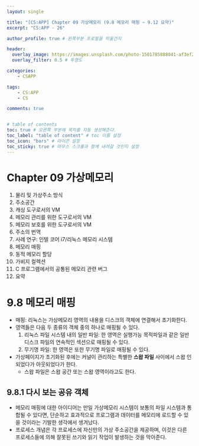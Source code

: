 ```yaml
---
layout: single

title: "[CS:APP] Chapter 09 가상메모리 (9.8 메모리 매핑 ~ 9.12 요약)"
excerpt: "CS:APP - 26"

author_profile: true # 왼쪽부분 프로필을 띄울건지

header:
  overlay_image: https://images.unsplash.com/photo-1501785888041-af3ef285b470?ixlib=rb-1.2.1&ixid=eyJhcHBfaWQiOjEyMDd9&auto=format&fit=crop&w=1350&q=80
  overlay_filter: 0.5 # 투명도

categories: 
    - CSAPP

tags: 
    - CS:APP
    - CS

comments: true


# table of contents
toc: true # 오른쪽 부분에 목차를 자동 생성해준다.
toc_label: "table of content" # toc 이름 설정
toc_icon: "bars" # 아이콘 설정
toc_sticky: true # 마우스 스크롤과 함께 내려갈 것인지 설정
---
```

# Chapter 09 가상메모리
1. 물리 및 가상주소 방식
2. 주소공간
3. 캐싱 도구로서의 VM
4. 메모리 관리를 위한 도구로서의 VM
5. 메모리 보호를 위한 도구로서의 VM
6. 주소의 번역
7. 사례 연구: 인텔 코어 i7/리눅스 메모리 시스템
8. 메모리 매핑
9. 동적 메모리 할당
10. 가비지 컬렉션
11. C 프로그램에서의 공통된 메모리 관련 버그
12. 요약

# 9.8 메모리 매핑
- 매핑: 리눅스는 가상메모리 영역의 내용을 디스크의 객체에 연결해서 초기화한다.
- 영역들은 다음 두 종류의 객체 중의 하나로 매핑될 수 있다.
    1. 리눅스 파일 시스템 내의 일반 파일: 한 영역은 실행가능 목적파일과 같은 일반 디스크 파일의 연속적인 섹션으로 매핑될 수 있다.
    2. 무기명 파일: 한 영역은 또한 무기명 파일로 매핑될 수 있다.
- 가상페이지가 초기화된 후에는 커널이 관리하는 특별한 <strong>스왑 파일</strong> 사이에서 스왑 인되었다가 아웃되었다가 한다.
    - 스왑 파일은 스왑 공간 또는 스왑 영역이라고도 한다.

## 9.8.1 다시 보는 공유 객체
- 메모리 매핑에 대한 아이디어는 만일 가상메모리 시스템이 보통의 파일 시스템과 통합될 수 있다면, 단순하고 효과적으로 프로그램과 데이터를 메모리에 로드할 수 있을 것이라는 기발한 
생각에서 생겨났다.
- 프로세스 개념은 각 프로세스에 자신만의 가상 주소공간을 제공하며, 이것은 다른 프로세스들에 의해 잘못된 쓰기와 읽기 작업이 발생하는 것을 막아준다.




